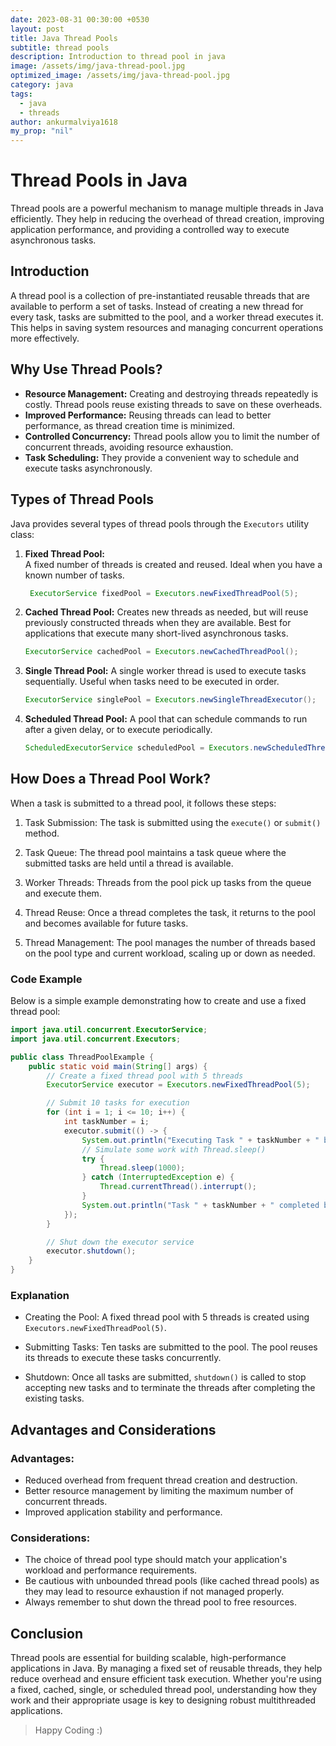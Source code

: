 ```yaml
---
date: 2023-08-31 00:30:00 +0530
layout: post
title: Java Thread Pools
subtitle: thread pools
description: Introduction to thread pool in java
image: /assets/img/java-thread-pool.jpg
optimized_image: /assets/img/java-thread-pool.jpg
category: java
tags:
  - java
  - threads
author: ankurmalviya1618
my_prop: "nil"
---
```


# Thread Pools in Java

Thread pools are a powerful mechanism to manage multiple threads in Java efficiently. They help in reducing the overhead of thread creation, improving application performance, and providing a controlled way to execute asynchronous tasks.

## Introduction

A thread pool is a collection of pre-instantiated reusable threads that are available to perform a set of tasks. Instead of creating a new thread for every task, tasks are submitted to the pool, and a worker thread executes it. This helps in saving system resources and managing concurrent operations more effectively.

## Why Use Thread Pools?

- **Resource Management:** Creating and destroying threads repeatedly is costly. Thread pools reuse existing threads to save on these overheads.
- **Improved Performance:** Reusing threads can lead to better performance, as thread creation time is minimized.
- **Controlled Concurrency:** Thread pools allow you to limit the number of concurrent threads, avoiding resource exhaustion.
- **Task Scheduling:** They provide a convenient way to schedule and execute tasks asynchronously.

## Types of Thread Pools

Java provides several types of thread pools through the `Executors` utility class:

1. **Fixed Thread Pool:**  
   A fixed number of threads is created and reused. Ideal when you have a known number of tasks.
   ```java
    ExecutorService fixedPool = Executors.newFixedThreadPool(5);
   ```
   
2. **Cached Thread Pool:**
    Creates new threads as needed, but will reuse previously constructed threads when they are available. Best for applications that execute many short-lived asynchronous tasks.
    ```java
    ExecutorService cachedPool = Executors.newCachedThreadPool();
    ```

3. **Single Thread Pool:**
   A single worker thread is used to execute tasks sequentially. Useful when tasks need to be executed in order.
    ```java
    ExecutorService singlePool = Executors.newSingleThreadExecutor();
    ```

4. **Scheduled Thread Pool:**
   A pool that can schedule commands to run after a given delay, or to execute periodically.
    ```java
    ScheduledExecutorService scheduledPool = Executors.newScheduledThreadPool(5);
    ```
   
## How Does a Thread Pool Work?
When a task is submitted to a thread pool, it follows these steps:

1. Task Submission:
The task is submitted using the `execute()` or `submit()` method.

2. Task Queue:
The thread pool maintains a task queue where the submitted tasks are held until a thread is available.

3. Worker Threads:
Threads from the pool pick up tasks from the queue and execute them.

4. Thread Reuse:
Once a thread completes the task, it returns to the pool and becomes available for future tasks.

5. Thread Management:
The pool manages the number of threads based on the pool type and current workload, scaling up or down as needed.

### Code Example

Below is a simple example demonstrating how to create and use a fixed thread pool:

```java
import java.util.concurrent.ExecutorService;
import java.util.concurrent.Executors;

public class ThreadPoolExample {
    public static void main(String[] args) {
        // Create a fixed thread pool with 5 threads
        ExecutorService executor = Executors.newFixedThreadPool(5);

        // Submit 10 tasks for execution
        for (int i = 1; i <= 10; i++) {
            int taskNumber = i;
            executor.submit(() -> {
                System.out.println("Executing Task " + taskNumber + " by " + Thread.currentThread().getName());
                // Simulate some work with Thread.sleep()
                try {
                    Thread.sleep(1000);
                } catch (InterruptedException e) {
                    Thread.currentThread().interrupt();
                }
                System.out.println("Task " + taskNumber + " completed by " + Thread.currentThread().getName());
            });
        }

        // Shut down the executor service
        executor.shutdown();
    }
}
```

### Explanation
- Creating the Pool:
A fixed thread pool with 5 threads is created using `Executors.newFixedThreadPool(5)`.

- Submitting Tasks:
Ten tasks are submitted to the pool. The pool reuses its threads to execute these tasks concurrently.

- Shutdown:
Once all tasks are submitted, `shutdown()` is called to stop accepting new tasks and to terminate the threads after completing the existing tasks.

## Advantages and Considerations

### Advantages:

- Reduced overhead from frequent thread creation and destruction.
- Better resource management by limiting the maximum number of concurrent threads.
- Improved application stability and performance.

### Considerations:

- The choice of thread pool type should match your application's workload and performance requirements.
- Be cautious with unbounded thread pools (like cached thread pools) as they may lead to resource exhaustion if not managed properly.
- Always remember to shut down the thread pool to free resources.

## Conclusion

Thread pools are essential for building scalable, high-performance applications in Java. By managing a fixed set of reusable threads, they help reduce overhead and ensure efficient task execution. Whether you're using a fixed, cached, single, or scheduled thread pool, understanding how they work and their appropriate usage is key to designing robust multithreaded applications.

> Happy Coding :)
